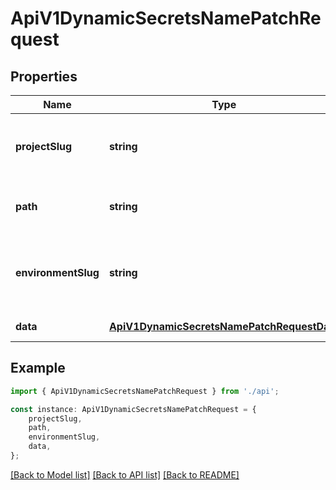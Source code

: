 # ApiV1DynamicSecretsNamePatchRequest


## Properties

Name | Type | Description | Notes
------------ | ------------- | ------------- | -------------
**projectSlug** | **string** | The slug of the project to update dynamic secret in. | [default to undefined]
**path** | **string** | The path to update the dynamic secret in. | [optional] [default to '/']
**environmentSlug** | **string** | The slug of the environment to update the dynamic secret in. | [default to undefined]
**data** | [**ApiV1DynamicSecretsNamePatchRequestData**](ApiV1DynamicSecretsNamePatchRequestData.md) |  | [default to undefined]

## Example

```typescript
import { ApiV1DynamicSecretsNamePatchRequest } from './api';

const instance: ApiV1DynamicSecretsNamePatchRequest = {
    projectSlug,
    path,
    environmentSlug,
    data,
};
```

[[Back to Model list]](../README.md#documentation-for-models) [[Back to API list]](../README.md#documentation-for-api-endpoints) [[Back to README]](../README.md)
